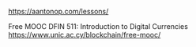 https://aantonop.com/lessons/

Free MOOC DFIN 511:
Introduction to Digital Currencies
https://www.unic.ac.cy/blockchain/free-mooc/ 
